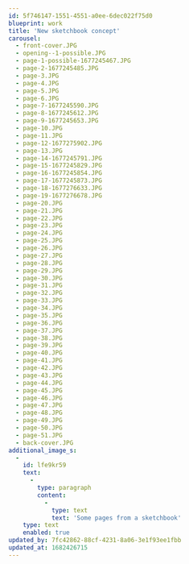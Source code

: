 ```yaml
---
id: 5f746147-1551-4551-a0ee-6dec022f75d0
blueprint: work
title: 'New sketchbook concept'
carousel:
  - front-cover.JPG
  - opening--1-possible.JPG
  - page-1-possible-1677245467.JPG
  - page-2-1677245485.JPG
  - page-3.JPG
  - page-4.JPG
  - page-5.JPG
  - page-6.JPG
  - page-7-1677245590.JPG
  - page-8-1677245612.JPG
  - page-9-1677245653.JPG
  - page-10.JPG
  - page-11.JPG
  - page-12-1677275902.JPG
  - page-13.JPG
  - page-14-1677245791.JPG
  - page-15-1677245829.JPG
  - page-16-1677245854.JPG
  - page-17-1677245873.JPG
  - page-18-1677276633.JPG
  - page-19-1677276678.JPG
  - page-20.JPG
  - page-21.JPG
  - page-22.JPG
  - page-23.JPG
  - page-24.JPG
  - page-25.JPG
  - page-26.JPG
  - page-27.JPG
  - page-28.JPG
  - page-29.JPG
  - page-30.JPG
  - page-31.JPG
  - page-32.JPG
  - page-33.JPG
  - page-34.JPG
  - page-35.JPG
  - page-36.JPG
  - page-37.JPG
  - page-38.JPG
  - page-39.JPG
  - page-40.JPG
  - page-41.JPG
  - page-42.JPG
  - page-43.JPG
  - page-44.JPG
  - page-45.JPG
  - page-46.JPG
  - page-47.JPG
  - page-48.JPG
  - page-49.JPG
  - page-50.JPG
  - page-51.JPG
  - back-cover.JPG
additional_image_s:
  -
    id: lfe9kr59
    text:
      -
        type: paragraph
        content:
          -
            type: text
            text: 'Some pages from a sketchbook'
    type: text
    enabled: true
updated_by: 7fc42862-88cf-4231-8a06-3e1f93ee1fbb
updated_at: 1682426715
---
```

